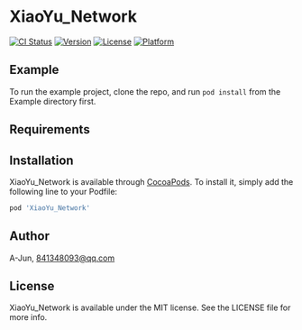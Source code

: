 # XiaoYu_Network

[![CI Status](https://img.shields.io/travis/A-Jun/XiaoYu_Network.svg?style=flat)](https://travis-ci.org/A-Jun/XiaoYu_Network)
[![Version](https://img.shields.io/cocoapods/v/XiaoYu_Network.svg?style=flat)](https://cocoapods.org/pods/XiaoYu_Network)
[![License](https://img.shields.io/cocoapods/l/XiaoYu_Network.svg?style=flat)](https://cocoapods.org/pods/XiaoYu_Network)
[![Platform](https://img.shields.io/cocoapods/p/XiaoYu_Network.svg?style=flat)](https://cocoapods.org/pods/XiaoYu_Network)

## Example

To run the example project, clone the repo, and run `pod install` from the Example directory first.

## Requirements

## Installation

XiaoYu_Network is available through [CocoaPods](https://cocoapods.org). To install
it, simply add the following line to your Podfile:

```ruby
pod 'XiaoYu_Network'
```

## Author

A-Jun, 841348093@qq.com

## License

XiaoYu_Network is available under the MIT license. See the LICENSE file for more info.
